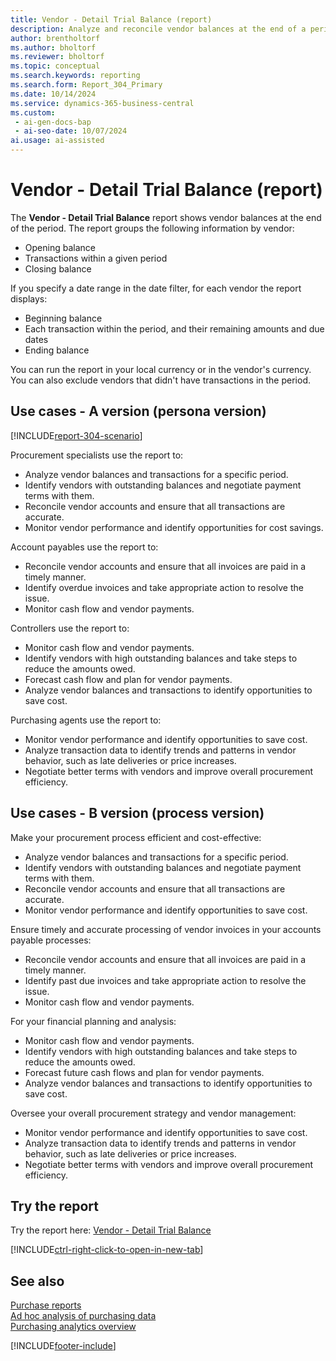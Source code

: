 ```yaml
---
title: Vendor - Detail Trial Balance (report)
description: Analyze and reconcile vendor balances at the end of a period.
author: brentholtorf
ms.author: bholtorf
ms.reviewer: bholtorf
ms.topic: conceptual
ms.search.keywords: reporting
ms.search.form: Report_304_Primary
ms.date: 10/14/2024
ms.service: dynamics-365-business-central
ms.custom:
 - ai-gen-docs-bap
 - ai-seo-date: 10/07/2024
ai.usage: ai-assisted
---
```


# Vendor - Detail Trial Balance (report)

The **Vendor - Detail Trial Balance** report shows vendor balances at the end of the period. The report groups the following information by vendor:

* Opening balance
* Transactions within a given period
* Closing balance

If you specify a date range in the date filter, for each vendor the report displays:

* Beginning balance
* Each transaction within the period, and their remaining amounts and due dates
* Ending balance

You can run the report in your local currency or in the vendor's currency. You can also exclude vendors that didn't have transactions in the period.

## Use cases - A version (persona version)

[!INCLUDE[report-304-scenario](../includes/report-304-scenario-include.md)]

<!-- 
Prompt
Below is a report in an ERP system. Provide 3-4 use cases for different personas working with procurement.  

Format like this:    
  
As a <persona>, use the report to    
* use case 1  
* use case 2    

Do not capitalize the persona names.  

## Report description  
Shows all the vendor ledger entries within the specified date filter. The report shows the vendor's beginning balances relative to the date filter.  
  
### What the report does  
You can specify a date range in the date filter and for each vendor the report will display the beginning balance, each transaction within the period, with its remaining amount and due date, and the ending balance.   
  
You can choose to run the report in your local currency or in the vendor's currency. Vendors that have not had any transactions for the period can also be excluded.  
  
### Use cases  
Analyse and reconcile your vendor balances at the end of the period by seeing the opening balance, each transaction within the period and the closing balance grouped by vendor.

Please include your data sources and URLs 
-->

Procurement specialists use the report to:

* Analyze vendor balances and transactions for a specific period.
* Identify vendors with outstanding balances and negotiate payment terms with them.
* Reconcile vendor accounts and ensure that all transactions are accurate.
* Monitor vendor performance and identify opportunities for cost savings.

Account payables use the report to:

* Reconcile vendor accounts and ensure that all invoices are paid in a timely manner.
* Identify overdue invoices and take appropriate action to resolve the issue.
* Monitor cash flow and vendor payments.

Controllers use the report to:

* Monitor cash flow and vendor payments.
* Identify vendors with high outstanding balances and take steps to reduce the amounts owed.
* Forecast cash flow and plan for vendor payments.
* Analyze vendor balances and transactions to identify opportunities to save cost.

Purchasing agents use the report to:

* Monitor vendor performance and identify opportunities to save cost.
* Analyze transaction data to identify trends and patterns in vendor behavior, such as late deliveries or price increases.
* Negotiate better terms with vendors and improve overall procurement efficiency.

## Use cases - B version (process version)
  
Make your procurement process efficient and cost-effective:

* Analyze vendor balances and transactions for a specific period.
* Identify vendors with outstanding balances and negotiate payment terms with them.
* Reconcile vendor accounts and ensure that all transactions are accurate.
* Monitor vendor performance and identify opportunities to save cost.

Ensure timely and accurate processing of vendor invoices in your accounts payable processes:

* Reconcile vendor accounts and ensure that all invoices are paid in a timely manner.
* Identify past due invoices and take appropriate action to resolve the issue.
* Monitor cash flow and vendor payments.

For your financial planning and analysis:

* Monitor cash flow and vendor payments.
* Identify vendors with high outstanding balances and take steps to reduce the amounts owed.
* Forecast future cash flows and plan for vendor payments.
* Analyze vendor balances and transactions to identify opportunities to save cost.

Oversee your overall procurement strategy and vendor management:

* Monitor vendor performance and identify opportunities to save cost.
* Analyze transaction data to identify trends and patterns in vendor behavior, such as late deliveries or price increases.
* Negotiate better terms with vendors and improve overall procurement efficiency.

## Try the report

Try the report here: [Vendor - Detail Trial Balance](https://businesscentral.dynamics.com?report=304)

[!INCLUDE[ctrl-right-click-to-open-in-new-tab](../includes/ctrl-right-click-to-open-in-new-tab.md)]

## See also

[Purchase reports](../purchase-reports.md)  
[Ad hoc analysis of purchasing data](../ad-hoc-analysis-purchasing.md)  
[Purchasing analytics overview](../purchasing-analytics-overview.md)  

[!INCLUDE[footer-include](../includes/footer-banner.md)]
